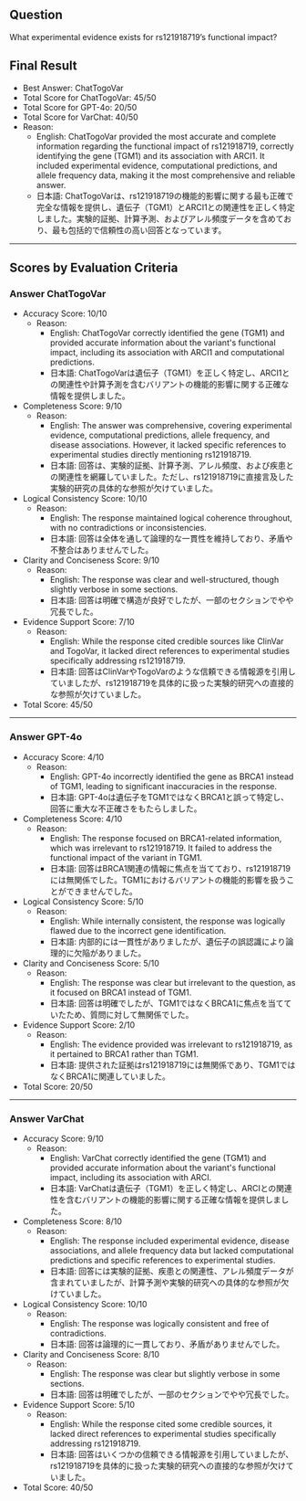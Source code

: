 ## Question

What experimental evidence exists for rs121918719’s functional impact?

## Final Result

- Best Answer: ChatTogoVar
- Total Score for ChatTogoVar: 45/50
- Total Score for GPT-4o: 20/50
- Total Score for VarChat: 40/50
- Reason:
  - English: ChatTogoVar provided the most accurate and complete information regarding the functional impact of rs121918719, correctly identifying the gene (TGM1) and its association with ARCI1. It included experimental evidence, computational predictions, and allele frequency data, making it the most comprehensive and reliable answer.
  - 日本語: ChatTogoVarは、rs121918719の機能的影響に関する最も正確で完全な情報を提供し、遺伝子（TGM1）とARCI1との関連性を正しく特定しました。実験的証拠、計算予測、およびアレル頻度データを含めており、最も包括的で信頼性の高い回答となっています。

---

## Scores by Evaluation Criteria

### Answer ChatTogoVar
- Accuracy Score: 10/10
  - Reason: 
    - English: ChatTogoVar correctly identified the gene (TGM1) and provided accurate information about the variant's functional impact, including its association with ARCI1 and computational predictions.
    - 日本語: ChatTogoVarは遺伝子（TGM1）を正しく特定し、ARCI1との関連性や計算予測を含むバリアントの機能的影響に関する正確な情報を提供しました。
- Completeness Score: 9/10
  - Reason: 
    - English: The answer was comprehensive, covering experimental evidence, computational predictions, allele frequency, and disease associations. However, it lacked specific references to experimental studies directly mentioning rs121918719.
    - 日本語: 回答は、実験的証拠、計算予測、アレル頻度、および疾患との関連性を網羅していました。ただし、rs121918719に直接言及した実験的研究の具体的な参照が欠けていました。
- Logical Consistency Score: 10/10
  - Reason: 
    - English: The response maintained logical coherence throughout, with no contradictions or inconsistencies.
    - 日本語: 回答は全体を通して論理的な一貫性を維持しており、矛盾や不整合はありませんでした。
- Clarity and Conciseness Score: 9/10
  - Reason: 
    - English: The response was clear and well-structured, though slightly verbose in some sections.
    - 日本語: 回答は明確で構造が良好でしたが、一部のセクションでやや冗長でした。
- Evidence Support Score: 7/10
  - Reason: 
    - English: While the response cited credible sources like ClinVar and TogoVar, it lacked direct references to experimental studies specifically addressing rs121918719.
    - 日本語: 回答はClinVarやTogoVarのような信頼できる情報源を引用していましたが、rs121918719を具体的に扱った実験的研究への直接的な参照が欠けていました。
- Total Score: 45/50

---

### Answer GPT-4o
- Accuracy Score: 4/10
  - Reason: 
    - English: GPT-4o incorrectly identified the gene as BRCA1 instead of TGM1, leading to significant inaccuracies in the response.
    - 日本語: GPT-4oは遺伝子をTGM1ではなくBRCA1と誤って特定し、回答に重大な不正確さをもたらしました。
- Completeness Score: 4/10
  - Reason: 
    - English: The response focused on BRCA1-related information, which was irrelevant to rs121918719. It failed to address the functional impact of the variant in TGM1.
    - 日本語: 回答はBRCA1関連の情報に焦点を当てており、rs121918719には無関係でした。TGM1におけるバリアントの機能的影響を扱うことができませんでした。
- Logical Consistency Score: 5/10
  - Reason: 
    - English: While internally consistent, the response was logically flawed due to the incorrect gene identification.
    - 日本語: 内部的には一貫性がありましたが、遺伝子の誤認識により論理的に欠陥がありました。
- Clarity and Conciseness Score: 5/10
  - Reason: 
    - English: The response was clear but irrelevant to the question, as it focused on BRCA1 instead of TGM1.
    - 日本語: 回答は明確でしたが、TGM1ではなくBRCA1に焦点を当てていたため、質問に対して無関係でした。
- Evidence Support Score: 2/10
  - Reason: 
    - English: The evidence provided was irrelevant to rs121918719, as it pertained to BRCA1 rather than TGM1.
    - 日本語: 提供された証拠はrs121918719には無関係であり、TGM1ではなくBRCA1に関連していました。
- Total Score: 20/50

---

### Answer VarChat
- Accuracy Score: 9/10
  - Reason: 
    - English: VarChat correctly identified the gene (TGM1) and provided accurate information about the variant's functional impact, including its association with ARCI.
    - 日本語: VarChatは遺伝子（TGM1）を正しく特定し、ARCIとの関連性を含むバリアントの機能的影響に関する正確な情報を提供しました。
- Completeness Score: 8/10
  - Reason: 
    - English: The response included experimental evidence, disease associations, and allele frequency data but lacked computational predictions and specific references to experimental studies.
    - 日本語: 回答には実験的証拠、疾患との関連性、アレル頻度データが含まれていましたが、計算予測や実験的研究への具体的な参照が欠けていました。
- Logical Consistency Score: 10/10
  - Reason: 
    - English: The response was logically consistent and free of contradictions.
    - 日本語: 回答は論理的に一貫しており、矛盾がありませんでした。
- Clarity and Conciseness Score: 8/10
  - Reason: 
    - English: The response was clear but slightly verbose in some sections.
    - 日本語: 回答は明確でしたが、一部のセクションでやや冗長でした。
- Evidence Support Score: 5/10
  - Reason: 
    - English: While the response cited some credible sources, it lacked direct references to experimental studies specifically addressing rs121918719.
    - 日本語: 回答はいくつかの信頼できる情報源を引用していましたが、rs121918719を具体的に扱った実験的研究への直接的な参照が欠けていました。
- Total Score: 40/50